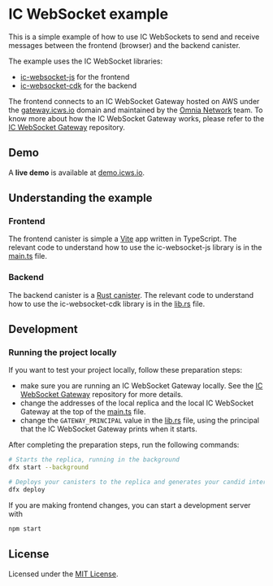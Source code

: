 # IC WebSocket example

This is a simple example of how to use IC WebSockets to send and receive messages between the frontend (browser) and the backend canister.

The example uses the IC WebSocket libraries:
- [ic-websocket-js](https://github.com/omnia-network/ic-websocket-sdk-js) for the frontend
- [ic-websocket-cdk](https://github.com/omnia-network/ic-websocket-cdk-rs) for the backend

The frontend connects to an IC WebSocket Gateway hosted on AWS under the [gateway.icws.io](wss://gateway.icws.io) domain and maintained by the [Omnia Network](https://github.com/omnia-network) team. To know more about how the IC WebSocket Gateway works, please refer to the [IC WebSocket Gateway](https://github.com/omnia-network/ic-websocket) repository.

## Demo

A **live demo** is available at [demo.icws.io](https://demo.icws.io).

## Understanding the example

### Frontend

The frontend canister is simple a [Vite](https://vitejs.dev/) app written in TypeScript. The relevant code to understand how to use the ic-websocket-js library is in the [main.ts](src/ic_websocket_example_frontend/src/main.ts) file.

### Backend

The backend canister is a [Rust canister](https://internetcomputer.org/docs/current/developer-docs/backend/rust). The relevant code to understand how to use the ic-websocket-cdk library is in the [lib.rs](src/ic_websocket_example_backend/src/lib.rs) file.

## Development

### Running the project locally

If you want to test your project locally, follow these preparation steps:
- make sure you are running an IC WebSocket Gateway locally. See the [IC WebSocket Gateway](https://github.com/omnia-network/ic-websocket) repository for more details.
- change the addresses of the local replica and the local IC WebSocket Gateway at the top of the [main.ts](src/ic_websocket_example_frontend/src/main.ts) file.
- change the `GATEWAY_PRINCIPAL` value in the [lib.rs](src/ic_websocket_example_backend/src/lib.rs) file, using the principal that the IC WebSocket Gateway prints when it starts.

After completing the preparation steps, run the following commands:

```bash
# Starts the replica, running in the background
dfx start --background

# Deploys your canisters to the replica and generates your candid interface
dfx deploy
```

If you are making frontend changes, you can start a development server with

```bash
npm start
```

## License

Licensed under the [MIT License](./LICENSE).
